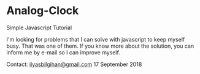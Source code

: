 # Analog-Clock
Simple Javascript Tutorial

I'm looking for problems that I can solve with javascript to keep myself busy. 
That was one of them. If you know more about the solution, you can inform me by e-mail so I can improve myself.

Contact: ilyasbilgihan@gmail.com
17 September 2018
